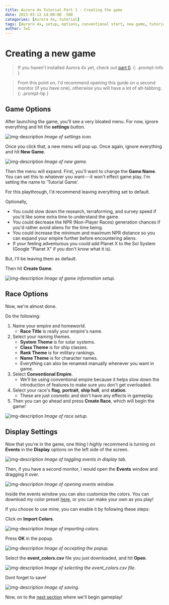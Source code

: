 ```yaml
---
title: Aurora 4x Tutorial Part 1 - Creating the game
date: 2023-03-12 14:00:00 -500
categories: [Aurora 4x, tutorial]
tags: [Aurora 4x, setup, options, conventional start, new game, tutorial]
author: 7w1
---
```

# Creating a new game

> If you haven't installed Aurora 4x yet, check out [part 0](https://7w1.github.io/posts/tutorial0/).
{: .prompt-info }

> From this point on, I'd recommend opening this guide on a second monitor (if you have one), otherwise you will have a lot of alt-tabbing.
{: .prompt-tip }

## Game Options

After launching the game, you'll see a very bloated menu. For now, ignore everything and hit the **settings** button.

![img-description](/assets/img/aurora4x/tutorial1/setup1.png)
_Image of settings icon._

Once you click that, a new menu will pop up. Once again, ignore everything and hit **New Game**.

![img-description](/assets/img/aurora4x/tutorial1/setup2.png)
_Image of new game._

Then the menu will expand. First, you'll want to change the **Game Name**. You can set this to whatever you want---it won't effect game play. I'm setting the name to 'Tutorial Game'.

For this playthrough, I'd recommend leaving everything set to default.

Optionally,
- You could slow down the research, terraforming, and survey speed if you'd like some extra time to understand the game.
- You could decrease the NPR (Non-Player Races) generation chances if you'd rather avoid aliens for the time being.
- You could increase the minimum and maximum NPR distance so you can expand your empire further before encountering aliens.
- If your feeling adventurous you could add Planet X to the Sol System (Google "Planet X" if you don't know what it is).

But, I'll be leaving them as default.

Then hit **Create Game**.

![img-description](/assets/img/aurora4x/tutorial1/setup3.png)
_Image of game information setup._

## Race Options

Now, we're almost done.

Do the following:
1. Name your empire and homeworld. 
    - **Race Title** is really your empire's name.
2. Select your naming themes.
    - **System Theme** is for solar systems.
    - **Class Theme** is for ship classes.
    - **Rank Theme** is for military rankings.
    - **Name Theme** is for character names.
    - Everything can also be renamed manually whenever you want in game.
3. Select **Conventional Empire**.
    - We'll be using conventional empire because it helps slow down the introduction of features to make sure you don't get overloaded.
4. Select your race's **flag**, **portrait**, **ship hull**, and **station**.
    - These are just cosmetic and don't have any effects in gameplay.
5. Then you can go ahead and press **Create Race**, which will begin the game!

![img-description](/assets/img/aurora4x/tutorial1/setup4.png)
_Image of race setup._

## Display Settings

Now that you're in the game, one thing I *highly* recommend is turning on **Events** in the **Display** options on the left side of the screen.

![img-description](/assets/img/aurora4x/tutorial1/events1.png)
_Image of toggling events in display tab._

Then, if you have a second monitor, I would open the **Events** window and dragging it over.

![img-description](/assets/img/aurora4x/tutorial1/events2.png)
_Image of opening events window._

Inside the events window you can also customize the colors. You can download my color preset [here](/assets/files/aurora4x/tutorial1/event_colors.csv), or you can make your own as you play!

If you choose to use mine, you can enable it by following these steps:

Click on **Import Colors**.

![img-description](/assets/img/aurora4x/tutorial1/events3.png)
_Image of importing colors._

Press **OK** in the popup.

![img-description](/assets/img/aurora4x/tutorial1/events4.png)
_Image of accepting the popup._

Select the **event_colors.csv** file you just downloaded, and hit **Open**.

![img-description](/assets/img/aurora4x/tutorial1/events5.png)
_Image of selecting the event\_colors.csv file._

Dont forget to save!

![img-description](/assets/img/aurora4x/save.png)
_Image of saving._


Now, on to the [next section](https://7w1.github.io/posts/tutorial2/) where we'll begin gameplay!